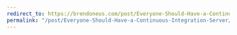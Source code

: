 ```yaml
---
redirect_to: https://brendoneus.com/post/Everyone-Should-Have-a-Continuous-Integration-Server/
permalink: "/post/Everyone-Should-Have-a-Continuous-Integration-Server/"
---
```

